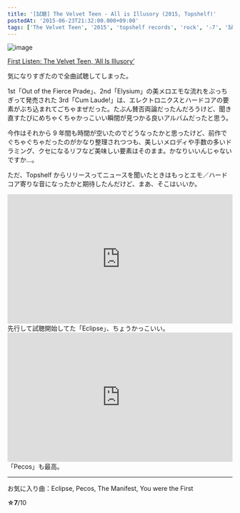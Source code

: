 ```yaml
---
title: '[試聴] The Velvet Teen - All is Illusory (2015, Topshelf)'
postedAt: '2015-06-23T21:32:00.000+09:00'
tags: ['The Velvet Teen', '2015', 'topshelf records', 'rock', '☆7', '試聴']
---
```


![image](/images/122247723764_0.jpg)

[First Listen: The Velvet Teen, ‘All Is Illusory’ ](http://www.npr.org/2015/06/21/414724830/first-listen-the-velvet-teen-all-is-illusory)

気になりすぎたので全曲試聴してしまった。

1st「Out of the Fierce Prade」、2nd「Elysium」の美メロエモな流れをぶっちぎって発売された 3rd「Cum Laude!」は、エレクトロニクスとハードコアの要素がぶち込まれてごちゃまぜだった。たぶん賛否両論だったんだろうけど、聞き直すたびにめちゃくちゃかっこいい瞬間が見つかる良いアルバムだったと思う。

今作はそれから 9 年間も時間が空いたのでどうなったかと思ったけど、前作でぐちゃぐちゃだったのがかなり整理されつつも、美しいメロディや手数の多いドラミング、クセになるリフなど美味しい要素はそのまま。かなりいいんじゃないですか…。

ただ、Topshelf からリリースってニュースを聞いたときはもっとエモ／ハードコア寄りな音になったかと期待したんだけど、まあ、そこはいいか。

<iframe src="http://www.npr.org/player/embed/414724830/414729676" width="100%" height="290" frameborder="0" scrolling="no"></iframe>  
先行して試聴開始してた「Eclipse」、ちょうかっこいい。

<iframe src="http://www.npr.org/player/embed/414724830/414730412" width="100%" height="290" frameborder="0" scrolling="no"></iframe>  
「Pecos」も最高。

---

お気に入り曲：Eclipse, Pecos, The Manifest, You were the First

**☆7**/10
